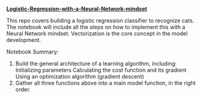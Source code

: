 **[Logistic-Regression-with-a-Neural-Network-mindset](https://github.com/Zahra-Bakhtiari/Logistic-Regression-with-a-Neural-Network-mindset/blob/main/Logistic_Regression_with_a_Neural_Network_mindset.ipynb)**

This repo covers building a logistic regression classifier to recognize cats. The notebook will include all the steps on how to implement this with a Neural Network mindset. Vectorization is the core concept in the model development.

Notebook Summary:

  1) Build the general architecture of a learning algorithm, including:
        Initializing parameters
        Calculating the cost function and its gradient
        Using an optimization algorithm (gradient descent)
  2) Gather all three functions above into a main model function, in the right order.

